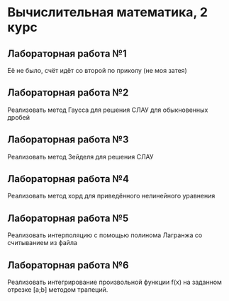 # Вычислительная математика, 2 курс
## Лабораторная работа №1
Её не было, счёт идёт со второй по приколу (не моя затея)
## Лабораторная работа №2
Реализовать метод Гаусса для решения СЛАУ для обыкновенных дробей
## Лабораторная работа №3
Реализовать метод Зейделя для решения СЛАУ
## Лабораторная работа №4
Реализовать метод хорд для приведённого нелинейного уравнения
## Лабораторная работа №5
Реализовать интерполяцию с помощью полинома Лагранжа со считыванием из файла
## Лабораторная работа №6
Реализовать интегрированиe произвольной функции f(x)  на заданном отрезке [a;b] методом трапеций.
